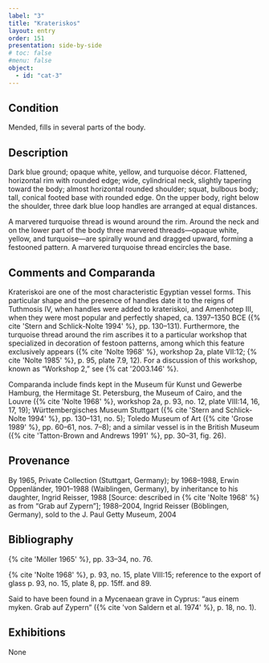 ```yaml
---
label: "3"
title: "Krateriskos"
layout: entry
order: 151
presentation: side-by-side
# toc: false
#menu: false 
object:
  - id: "cat-3"
---
```


## Condition

Mended, fills in several parts of the body.

## Description

Dark blue ground; opaque white, yellow, and turquoise décor. Flattened, horizontal rim with rounded edge; wide, cylindrical neck, slightly tapering toward the body; almost horizontal rounded shoulder; squat, bulbous body; tall, conical footed base with rounded edge. On the upper body, right below the shoulder, three dark blue loop handles are arranged at equal distances.

A marvered turquoise thread is wound around the rim. Around the neck and on the lower part of the body three marvered threads—opaque white, yellow, and turquoise—are spirally wound and dragged upward, forming a festooned pattern. A marvered turquoise thread encircles the base.

## Comments and Comparanda

Krateriskoi are one of the most characteristic Egyptian vessel forms. This particular shape and the presence of handles date it to the reigns of Tuthmosis IV, when handles were added to krateriskoi, and Amenhotep III, when they were most popular and perfectly shaped, ca. 1397–1350 BCE ({% cite 'Stern and Schlick-Nolte 1994' %}, pp. 130–131). Furthermore, the turquoise thread around the rim ascribes it to a particular workshop that specialized in decoration of festoon patterns, among which this feature exclusively appears ({% cite 'Nolte 1968' %}, workshop 2a, plate VII:12; {% cite 'Nolte 1985' %}, p. 95, plate 7.9, 12). For a discussion of this workshop, known as “Workshop 2,” see {% cat '2003.146' %}.

Comparanda include finds kept in the Museum für Kunst und Gewerbe Hamburg, the Hermitage St. Petersburg, the Museum of Cairo, and the Louvre ({% cite 'Nolte 1968' %}, workshop 2a, p. 93, no. 12, plate VIII:14, 16, 17, 19); Württembergisches Museum Stuttgart ({% cite 'Stern and Schlick-Nolte 1994' %}, pp. 130–131, no. 5); Toledo Museum of Art ({% cite 'Grose 1989' %}, pp. 60–61, nos. 7–8); and a similar vessel is in the British Museum ({% cite 'Tatton-Brown and Andrews 1991' %}, pp. 30–31, fig. 26).

## Provenance

By 1965, Private Collection (Stuttgart, Germany); by 1968–1988, Erwin Oppenländer, 1901–1988 (Waiblingen, Germany), by inheritance to his daughter, Ingrid Reisser, 1988 [Source: described in {% cite 'Nolte 1968' %} as from “Grab auf Zypern”]; 1988–2004, Ingrid Reisser (Böblingen, Germany), sold to the J. Paul Getty Museum, 2004

## Bibliography

{% cite 'Möller 1965' %}, pp. 33–34, no. 76.

{% cite 'Nolte 1968' %}, p. 93, no. 15, plate VIII:15; reference to the export of glass p. 93, no. 15, plate 8, pp. 15ff. and 89.

Said to have been found in a Mycenaean grave in Cyprus: “aus einem myken. Grab auf Zypern” ({% cite 'von Saldern et al. 1974' %}, p. 18, no. 1).

## Exhibitions

None